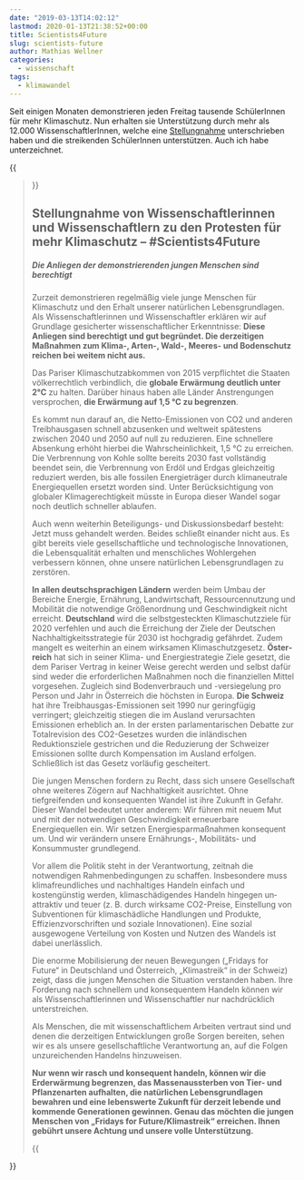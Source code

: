 ```yaml
---
date: "2019-03-13T14:02:12"
lastmod: 2020-01-13T21:38:52+00:00
title: Scientists4Future
slug: scientists-future
author: Mathias Wellner
categories:
  - wissenschaft
tags:
  - klimawandel
---
```

Seit einigen Monaten demonstrieren jeden Freitag tausende SchülerInnen für mehr Klimaschutz. Nun erhalten sie Unterstützung durch mehr als 12.000 WissenschaftlerInnen, welche eine [Stellungnahme](https://www.scientists4future.org/stellungnahme/) unterschrieben haben und die streikenden SchülerInnen unterstützen. Auch ich habe unterzeichnet.
<!--more-->

{{<blockquote>}}
<h2>Stellungnahme von Wissenschaftlerinnen und Wissenschaftlern  zu den Protesten für mehr Klimaschutz  –  #Scientists4Future</h2>

<h5>Die Anliegen der demonstrierenden jungen Menschen sind berechtigt</h5>

<p>Zurzeit demonstrieren regelmäßig viele junge Menschen für Klimaschutz und den Er­halt unserer natürlichen Lebensgrundlagen. Als Wissenschaftlerinnen und Wissen­schaftler erklären wir auf Grundlage gesicherter wissenschaftlicher Erkenntnisse: <strong>Diese Anliegen sind berechtigt und gut begründet. Die derzeitigen Maßnahmen zum Klima-, Arten-, Wald-, Meeres- und Bodenschutz reichen bei weitem nicht aus.</strong></p>

<p>Das Pariser Klimaschutzabkommen von 2015 verpflichtet die Staaten völker­rechtlich verbindlich, die <strong>globale Erwärmung deutlich unter 2°C</strong> zu halten. Darüber hinaus haben alle Länder Anstrengungen versprochen, <strong>die Erwärmung auf 1,5 °C zu begrenzen</strong>.</p>

<p>Es kommt nun darauf an, die Netto-Emissionen von CO2 und anderen Treibhausgasen schnell abzusenken und welt­weit spätestens zwischen 2040 und 2050 auf null zu reduzieren. Eine schnellere Absenkung erhöht hierbei die Wahrscheinlichkeit, 1,5 °C zu erreichen. Die Verbrennung von Kohle sollte bereits 2030 fast vollständig beendet sein, die Verbrennung von Erdöl und Erdgas gleichzeitig reduziert werden, bis alle fossilen Energieträger durch klima­neutrale Energiequellen ersetzt worden sind. Unter Berücksichtigung von globaler Kli­magerechtigkeit müsste in Europa dieser Wandel sogar noch deutlich schneller ablau­fen.</p>

<p>Auch wenn weiterhin Beteiligungs- und Diskussionsbedarf besteht: Jetzt muss gehan­delt werden. Beides schließt einander nicht aus. Es gibt bereits viele gesellschaftliche und technologische Innovationen, die Lebensqualität erhalten und menschliches Wohl­ergehen verbessern können, ohne unsere natürlichen Lebensgrundlagen zu zerstören.</p>

<p><strong>In allen deutschsprachigen Ländern</strong> werden beim Umbau der Bereiche Ener­gie, Ernährung, Landwirtschaft, Ressourcennutzung und Mobilität die notwen­dige Größenordnung und Geschwindigkeit nicht erreicht. <strong>Deutschland</strong> wird die selbstgesteckten Klimaschutzziele für 2020 verfehlen und auch die Er­reichung der Ziele der Deutschen Nachhaltigkeitsstrategie für 2030 ist hochgra­dig gefährdet. Zudem mangelt es weiterhin an einem wirksamen Klimaschutzgesetz. <strong>Öster­reich</strong> hat sich in seiner Klima- und Energiestrategie Ziele gesetzt, die dem Pariser Vertrag in keiner Weise gerecht werden und selbst dafür sind weder die erforderlichen Maßnahmen noch die finanziellen Mittel vorgesehen. Zugleich sind Bodenverbrauch und -versiegelung pro Person und Jahr in Österreich die höchsten in Europa. <strong>Die Schweiz</strong> hat ihre Treibhausgas-Emissionen seit 1990 nur geringfügig verringert; gleichzeitig stiegen die im Ausland verursachten Emissionen erheblich an. In der ersten parlamentarischen Debatte zur Totalrevision des CO2-Ge­setzes wurden die inländischen Reduktionsziele gestrichen und die Reduzierung der Schweizer Emissionen sollte durch Kompensation im Ausland erfolgen. Schließlich ist das Gesetz vorläufig gescheitert.</p>

<p>Die jungen Menschen fordern zu Recht, dass sich unsere Gesellschaft ohne weiteres Zögern auf Nachhaltigkeit ausrichtet. Ohne tiefgreifenden und konsequenten Wandel ist ihre Zukunft in Gefahr. Dieser Wandel bedeutet unter anderem: Wir führen mit neuem Mut und mit der notwendigen Geschwindigkeit erneuerbare Energiequellen ein. Wir setzen Energiesparmaßnahmen konsequent um. Und wir verändern unsere Ernäh­rungs-, Mobilitäts- und Konsummuster grundlegend.</p>

<p>Vor allem die Politik steht in der Verantwortung, zeitnah die notwendigen Rahmen­bedingungen zu schaffen. Insbesondere muss klimafreundliches und nachhaltiges Handeln einfach und kostengünstig werden, klimaschädigendes Handeln hingegen un­attraktiv und teuer (z. B. durch wirksame CO2-Preise, Einstellung von Sub­ven­tionen für klimaschädliche Handlungen und Produkte, Effizienzvorschriften und soziale Inno­vationen). Eine sozial ausgewogene Verteilung von Kosten und Nutzen des Wandels ist dabei unerlässlich.</p>

<p>Die enorme Mobilisierung der neuen Bewegungen („Fridays for Future“ in Deutschland und Österreich, „Klimastreik“ in der Schweiz) zeigt, dass die jungen Menschen die Situation verstanden haben. Ihre Forderung nach schnellem und konse­quentem Handeln können wir als Wissenschaftlerinnen und Wissenschaftler nur nach­drücklich unterstreichen.</p>

<p>Als Menschen, die mit wissenschaftlichem Arbeiten vertraut sind und denen die derzei­tigen Entwicklungen große Sorgen bereiten, sehen wir es als unsere gesellschaftliche Verantwortung an, auf die Folgen unzureichenden Handelns hinzuweisen.</p>

<p><strong>Nur wenn wir rasch und konsequent handeln, können wir die Erderwärmung begrenzen, das Massenaussterben von Tier- und Pflanzenarten aufhalten, die natürlichen Lebensgrundlagen bewahren und eine lebenswerte Zukunft für derzeit lebende und kommende Generationen gewinnen. Genau das möchten die jungen Menschen von „Fridays for Future/Klimastreik“ erreichen. Ihnen gebührt unsere Achtung und unsere volle Unterstützung.</strong></p>
{{</blockquote>}}
